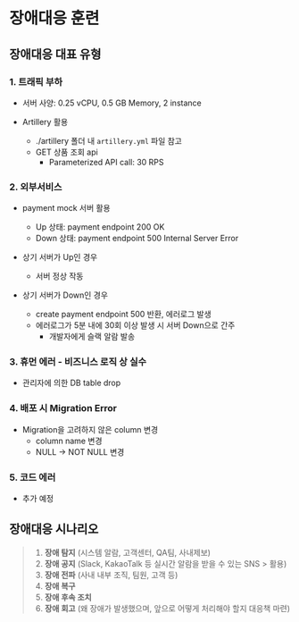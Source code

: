 # 장애대응 훈련

## 장애대응 대표 유형

### 1. 트래픽 부하

- 서버 사양: 0.25 vCPU, 0.5 GB Memory, 2 instance

- Artillery 활용
  - ./artillery 폴더 내 `artillery.yml` 파일 참고
  - GET 상품 조회 api
    - Parameterized API call: 30 RPS

### 2. 외부서비스

- payment mock 서버 활용
  - Up 상태: payment endpoint 200 OK
  - Down 상태: payment endpoint 500 Internal Server Error

- 상기 서버가 Up인 경우
  - 서버 정상 작동
- 상기 서버가 Down인 경우
  - create payment endpoint 500 반환, 에러로그 발생
  - 에러로그가 5분 내에 30회 이상 발생 시 서버 Down으로 간주
    - 개발자에게 슬랙 알람 발송

### 3. 휴먼 에러 - 비즈니스 로직 상 실수

- 관리자에 의한 DB table drop

### 4. 배포 시 Migration Error

- Migration을 고려하지 않은 column 변경
  - column name 변경
  - NULL -> NOT NULL 변경

### 5. 코드 에러

- 추가 예정

## 장애대응 시나리오

> 1. **장애 탐지** (시스템 알람, 고객센터, QA팀, 사내제보)
> 2. **장애 공지** (Slack, KakaoTalk 등 실시간 알람을 받을 수 있는 SNS > 활용)
> 3. **장애 전파** (사내 내부 조직, 팀원, 고객 등)
> 4. **장애 복구**
> 5. **장애 후속 조치**
> 6. **장애 회고** (왜 장애가 발생했으며, 앞으로 어떻게 처리해야 할지 대응책 마련)
